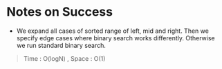 # Notes on Success
+ We expand all cases of sorted range of left, mid and right.
	Then we specify edge cases where binary search works differently.
  Otherwise we run standard binary search.

> Time : O(logN) , Space : O(1)
